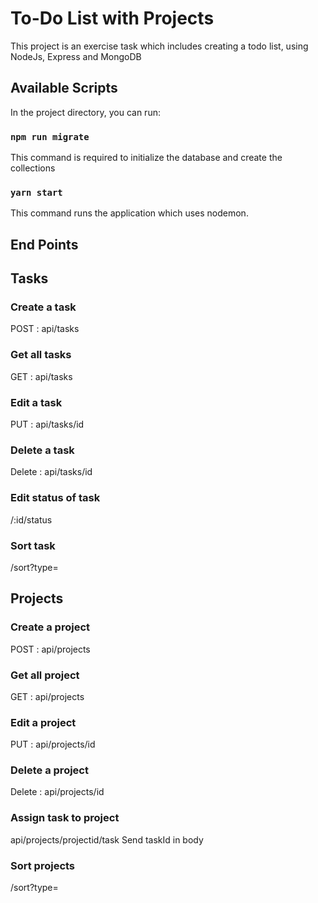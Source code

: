 # To-Do List with Projects

This project is an exercise task which includes creating a todo list, using NodeJs, Express and MongoDB

## Available Scripts

In the project directory, you can run:

### `npm run migrate`

This command is required to initialize the database and create the collections

### `yarn start`

This command runs the application which uses nodemon.

## End Points

## Tasks

### Create a task
POST : api/tasks

### Get all tasks
GET : api/tasks

### Edit a task
PUT : api/tasks/id

### Delete a task
Delete : api/tasks/id

### Edit status of task
/:id/status

### Sort task
/sort?type=

## Projects

### Create a project
POST : api/projects

### Get all project
GET : api/projects

### Edit a project
PUT : api/projects/id

### Delete a project
Delete : api/projects/id

### Assign task to project
api/projects/projectid/task
Send taskId in body

### Sort projects
/sort?type=
